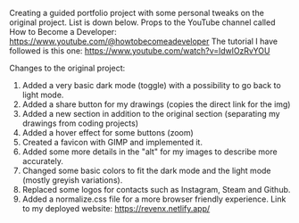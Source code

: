 Creating a guided portfolio project with some personal tweaks on the original project.
List is down below.
Props to the YouTube channel called How to Become a Developer: https://www.youtube.com/@howtobecomeadeveloper 
The tutorial I have followed is this one: https://www.youtube.com/watch?v=ldwlOzRvYOU 

Changes to the original project:

1. Added a very basic dark mode (toggle) with a possibility to go back to light mode.
2. Added a share button for my drawings (copies the direct link for the img)
3. Added a new section in addition to the original section (separating my drawings from coding projects)
4. Added a hover effect for some buttons (zoom)
5. Created a favicon with GIMP and implemented it.
6. Added some more details in the "alt" for my images to describe more accurately.
7. Changed some basic colors to fit the dark mode and the light mode (mostly greyish variations).
8. Replaced some logos for contacts such as Instagram, Steam and Github.
9. Added a normalize.css file for a more browser friendly experience.
Link to my deployed website: https://revenx.netlify.app/
